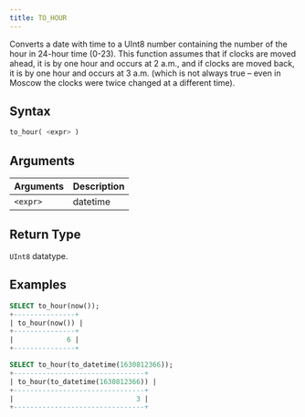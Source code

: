 ```yaml
---
title: TO_HOUR
---
```


Converts a date with time to a UInt8 number containing the number of the hour in 24-hour time (0-23).
This function assumes that if clocks are moved ahead, it is by one hour and occurs at 2 a.m., and if clocks are moved back, it is by one hour and occurs at 3 a.m. (which is not always true – even in Moscow the clocks were twice changed at a different time).

## Syntax

```sql
to_hour( <expr> )
```

## Arguments

| Arguments   | Description |
| ----------- | ----------- |
| `<expr>` | datetime |

## Return Type

 `UInt8` datatype.

## Examples

```sql
SELECT to_hour(now());
+---------------+
| to_hour(now()) |
+---------------+
|             6 |
+---------------+

SELECT to_hour(to_datetime(1630812366));
+--------------------------------+
| to_hour(to_datetime(1630812366)) |
+--------------------------------+
|                              3 |
+--------------------------------+
```
